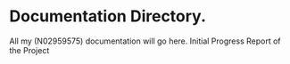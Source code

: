 # Documentation Directory. 
All my (N02959575) documentation will go here.
Initial Progress Report of the Project
